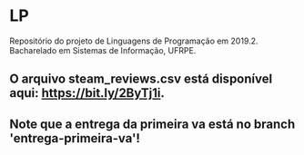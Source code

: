 # LP
Repositório do projeto de Linguagens de Programação em 2019.2. Bacharelado em Sistemas de Informação, UFRPE.

## O arquivo steam_reviews.csv está disponível aqui: https://bit.ly/2ByTj1i.
## Note que a entrega da primeira va está no branch 'entrega-primeira-va'!
